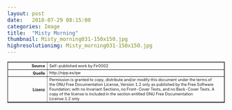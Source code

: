 ```yaml
---
layout: post
date:   2018-07-29 08:15:00
categories: Image
title:  "Misty Morning"
thumbnail: Misty_morning031-150x150.jpg
highresolutionimg: Misty_morning031-150x150.jpg
---
```


<div class="entry-content">

<table style="font-size: xx-small;" border="1" cellpadding="2">
<tbody>
<tr>
<th style="text-align: right;" width="81"><strong>Source</strong></th>
<td>Self-published work by Fir0002</td>
</tr>
<tr>
<th style="text-align: right;" width="81"><strong>Quelle</strong></th>
<td>http://nipp.es/qw</td>
</tr>
<tr>
<th style="text-align: right;" width="81"><strong>Lizenz</strong></th>
<td>Permission is granted to copy, distribute and/or modify this document under the terms of the GNU Free Documentation License, Version 1.2 only as published by the Free Software Foundation; with no Invariant Sections, no Front-Cover Texts, and no Back-Cover Texts. A copy of the license is included in the section entitled GNU Free Documentation License.1.2 only</td>
</tr>
</tbody>
</table>
<p>&nbsp;</p>

</div>
